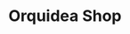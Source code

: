 ---
title: "Orquidea Shop"
url: /ciudad-autonoma-de-buenos-aires/orquidea-shop/
shop: floristería
---